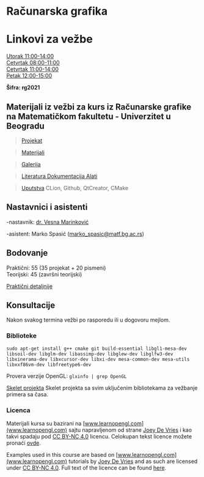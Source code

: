 # Računarska grafika 

# Linkovi za vežbe  
[Utorak 11:00-14:00](https://matf.webex.com/matf/j.php?MTID=m639c5a4037feb3487c9b9c8192560864)  
[Cetvrtak 08:00-11:00](https://matf.webex.com/matf/j.php?MTID=m05eea7c68e11f16d4d4db5db033a94e2)  
[Cetvrtak 11:00-14:00](https://matf.webex.com/matf/j.php?MTID=mb097e4cfa06f6f0b2ffddb8965f04297)  
[Petak 12:00-15:00](https://matf.webex.com/matf/j.php?MTID=mb49af7e380cead65fe48d1de00149651)  

**Šifra: rg2021**



## Materijali iz vežbi za kurs iz Računarske grafike na Matematičkom fakultetu - Univerzitet u Beogradu

> [Projekat](projekat/) 

> [Materijali](materijali/) 

> [Galerija](gallery/)

> [Literatura Dokumentacija Alati](docs/)

> [Uputstva](uputstva/) CLion, Github, QtCreator, CMake


## Nastavnici i asistenti
-nastavnik: [dr. Vesna Marinković](http://poincare.matf.bg.ac.rs/~vesnam/grafika.html)

-asistent: Marko Spasić (marko_spasic@matf.bg.ac.rs)

## Bodovanje  
Praktični: 55 (35 projekat + 20 pismeni)  
Teorijski: 45 (završni teorijski)  

[Praktični detaljnije](projekat/)  

## Konsultacije
Nakon svakog termina vežbi po rasporedu ili u dogovoru mejlom.


### Biblioteke
`sudo apt-get install g++ cmake git build-essential libgl1-mesa-dev libsoil-dev libglm-dev libassimp-dev libglew-dev libglfw3-dev libxinerama-dev libxcursor-dev libxi-dev mesa-common-dev mesa-utils libxxf86vm-dev libfreetype6-dev`

Provera verzije OpenGL: `glxinfo | grep OpenGL`

[Skelet projekta](https://github.com/matf-racunarska-grafika/project_base) Skelet projekta sa svim uključenim bibliotekama za vežbanje primera sa časa. 

### Licenca
Materijali kursa su bazirani na [www.learnopengl.com](www.learnopengl.com) sajtu napravljenom od strane [Joey De Vries](https://joeydevries.com/#home) i kao takvi spadaju pod [CC BY-NC 4.0](https://creativecommons.org/licenses/by-nc/4.0/) licencu. Celokupan tekst licence možete pronaći [ovde](https://creativecommons.org/licenses/by/4.0/legalcode).



Examples used in this course are based on [www.learnopengl.com](www.learnopengl.com) tutorials by [Joey De Vries](https://joeydevries.com/#home) and as such are licensed under [CC BY-NC 4.0](https://creativecommons.org/licenses/by-nc/4.0/). Full text of the licence can be found [here](https://creativecommons.org/licenses/by/4.0/legalcode).



<!--- <3 N --->


